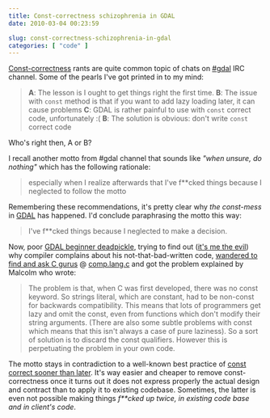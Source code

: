 ```yaml
---
title: Const-correctness schizophrenia in GDAL
date: 2010-03-04 00:23:59

slug: const-correctness-schizophrenia-in-gdal
categories: [ "code" ]
---
```


[Const-correctness](http://en.wikipedia.org/wiki/Const-correctness) rants are quite common topic of chats on [#gdal](irc://irc.freenode.net/#gdal) IRC channel. Some of the pearls I've got printed in to my mind:


> **A**: The lesson is I ought to get things right the first time.
> **B**: The issue with `const` method is that if you want to add lazy loading later, it can cause problems
> **C**: GDAL is rather painful to use with `const` correct code, unfortunately :(
> **B**: The solution is obvious: don't write `const` correct code


Who's right then, A or B?

I recall another motto from #gdal channel that sounds like _"when unsure, do nothing"_ which has the following rationale:

> especially when I realize afterwards that I've f**cked things because I neglected to follow the motto


Remembering these recommendations, it's pretty clear why _the const-mess_ in [GDAL](http://www.gdal.org) has happened. I'd conclude paraphrasing the motto this way:


> I've f**cked things because I neglected to make a decision.


Now, poor [GDAL beginner deadpickle](http://lists.osgeo.org/pipermail/gdal-dev/2010-March/023776.html), trying to find out ([it's me the evil](http://lists.osgeo.org/pipermail/gdal-dev/2010-March/023781.html)) why compiler complains about his not-that-bad-written code, [wandered to find and ask C gurus](http://groups.google.co.uk/group/comp.lang.c/browse_thread/thread/41e53e9bb82de6ec) @ [comp.lang.c](http://groups.google.com/group/comp.lang.c) and got the problem explained by Malcolm who wrote:


> The problem is that, when C was first developed, there was no const keyword.
> So strings literal, which are constant, had to be non-const for backwards compatibility.
> This means that lots of programmers get lazy and omit the const,
> even from functions which don't modify their string arguments.
> (There are also some subtle problems with const which means that
> this isn't always a case of pure laziness). So a sort of solution is to
> discard the const qualifiers. However this is perpetuating the problem in your own code. 


The motto stays in contradiction to a well-known best practice of [const correct sooner than later](http://www.parashift.com/c++-faq-lite/const-correctness.html#faq-18.3). It's way easier and cheaper to remove const-correctness once it turns out it does not express properly the actual design and contract than to apply it to existing codebase. Sometimes, the latter is even not possible making things _f**cked up twice, in existing code base and in client's code_.
